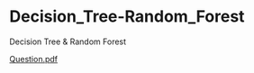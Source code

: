 # Decision_Tree-Random_Forest
Decision Tree &amp; Random Forest

[Question.pdf](https://github.com/SD-IITKGP/Decision_Tree-Random_Forest/files/9043154/Assignment4.1.pdf)
